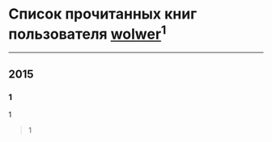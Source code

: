 # Список прочитанных книг пользователя [wolwer](http://vk.com/id1219568)<sup>1</sup>
---

## 2015

### 1
1
> 1



